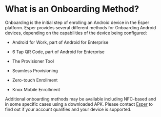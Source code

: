 
# What is an Onboarding Method?

Onboarding is the initial step of enrolling an Android device in the Esper platform. Esper provides several different methods for Onboarding Android devices, depending on the capabilities of the device being configured:

-   Android for Work, part of Android for Enterprise
    
-   6 Tap QR Code, part of Android for Enterprise
    
-   The Provisioner Tool
    
-   Seamless Provisioning
    
-   Zero-touch Enrollment
    
-   Knox Mobile Enrollment
    

Additional onboarding methods may be available including NFC-based and in some specific cases using a downloaded APK. Please contact [Esper](mailto:support@esper.io) to find out if your account qualifies and your device is supported.